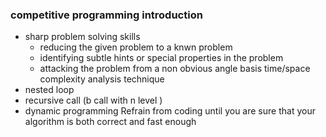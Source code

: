 ### competitive programming introduction
- sharp problem solving skills
  - reducing the given problem to a knwn problem
  - identifying subtle hints or special properties in the problem
  - attacking the problem from a non obvious angle
basis time/space complexity analysis technique
- nested loop
- recursive call (b call with n level )
- dynamic programming
Refrain from coding until you are sure that your algorithm is both correct and fast enough

